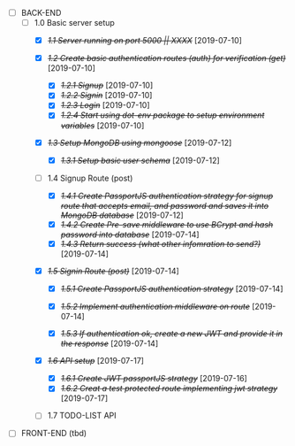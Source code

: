 * [ ] BACK-END
  * [ ] 1.0 Basic server setup
    * [X] ~~*1.1 Server running on port 5000 || XXXX*~~ [2019-07-10]
    * [X] ~~*1.2 Create basic authentication routes (auth) for verification (get)*~~ [2019-07-10]
      * [X] ~~*1.2.1 Signup*~~ [2019-07-10]
      * [X] ~~*1.2.2 Signin*~~ [2019-07-10]
      * [X] ~~*1.2.3 Login*~~ [2019-07-10]
      * [X] ~~*1.2.4 Start using dot-env package to setup environment variables*~~ [2019-07-10]
    * [X] ~~*1.3 Setup MongoDB using mongoose*~~ [2019-07-12]
      * [X] ~~*1.3.1 Setup basic user schema*~~ [2019-07-12]
    * [ ] 1.4 Signup Route (post)
      * [X] ~~*1.4.1 Create PassportJS authentication strategy for signup route that accepts email, and password and saves it into MongoDB database*~~ [2019-07-12]
      * [X] ~~*1.4.2 Create Pre-save middleware to use BCrypt and hash password into database*~~ [2019-07-14]
      * [X] ~~*1.4.3 Return success (what other infomration to send?)*~~ [2019-07-14]
    * [X] ~~*1.5 Signin Route (post)*~~ [2019-07-14]
      * [X] ~~*1.5.1 Create PassportJS authentication strategy*~~ [2019-07-14]
      * [X] ~~*1.5.2 Implement authentication middleware on route*~~ [2019-07-14]
      * [X] ~~*1.5.3 If authentication ok, create a new JWT and provide it in the response*~~ [2019-07-14]

  
    * [X] ~~*1.6 API setup*~~ [2019-07-17]
        * [X] ~~*1.6.1 Create JWT passportJS strategy*~~ [2019-07-16]
        * [X] ~~*1.6.2 Creat a test protected route implementing jwt strategy*~~ [2019-07-17]
    * [ ] 1.7 TODO-LIST API





* [ ] FRONT-END (tbd)
